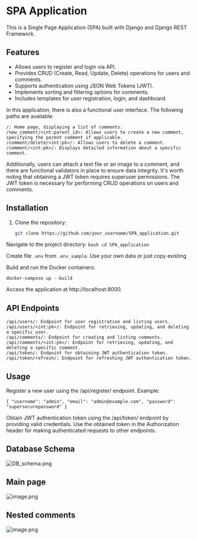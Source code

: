 # SPA Application

This is a Single Page Application (SPA) built with Django and Django REST Framework.

## Features

- Allows users to register and login via API.
- Provides CRUD (Create, Read, Update, Delete) operations for users and comments.
- Supports authentication using JSON Web Tokens (JWT).
- Implements sorting and filtering options for comments.
- Includes templates for user registration, login, and dashboard.

In this application, there is also a functional user interface. The following paths are available:
~~~
/: Home page, displaying a list of comments.
/new_comment/<int:parent_id>: Allows users to create a new comment, specifying the parent comment if applicable.
/comment/delete/<int:pk>/: Allows users to delete a comment.
/comment/<int:pk>/: Displays detailed information about a specific comment.
~~~
Additionally, users can attach a text file or an image to a comment, and there are functional validators in place to
ensure data integrity. It's worth noting that obtaining a JWT token requires superuser permissions. The JWT token is
necessary for performing CRUD operations on users and comments.

## Installation

1. Clone the repository:

   ```bash
   git clone https://github.com/your_username/SPA_application.git

Navigate to the project directory:
`bash cd SPA_application`

Create file `.env` from `.env_sample`. Use your own data or just copy existing

Build and run the Docker containers:

`docker-compose up --build`

Access the application at http://localhost:8000.

## API Endpoints

~~~
/api/users/: Endpoint for user registration and listing users.
/api/users/<int:pk>/: Endpoint for retrieving, updating, and deleting a specific user.
/api/comments/: Endpoint for creating and listing comments.
/api/comments/<int:pk>/: Endpoint for retrieving, updating, and deleting a specific comment.
/api/token/: Endpoint for obtaining JWT authentication token.
/api/token/refresh/: Endpoint for refreshing JWT authentication token.
~~~

## Usage

Register a new user using the /api/register/ endpoint. Example:

`{
"username": "admin",
"email": "admin@example.com",
"password": "supersecurepassword"
}`

Obtain JWT authentication token using the /api/token/ endpoint by providing valid credentials.
Use the obtained token in the Authorization header for making authenticated requests to other endpoints.

## Database Schema

![DB_schema.png](DB_schema.png)

## Main page

![image.png](img.png)

## Nested comments

![image.png](img_1.png)


